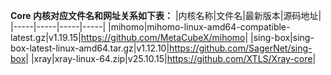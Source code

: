 **Core 内核对应文件名和网址关系如下表：**
|内核名称|文件名|最新版本|源码地址|
|-----|-----|-----|-----|
|mihomo|mihomo-linux-amd64-compatible-latest.gz|v1.19.15|<https://github.com/MetaCubeX/mihomo>|
|sing-box|sing-box-latest-linux-amd64.tar.gz|v1.12.10|<https://github.com/SagerNet/sing-box>|
|xray|xray-linux-64.zip|v25.10.15|<https://github.com/XTLS/Xray-core>|
